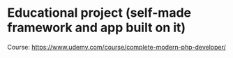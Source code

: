 # Educational project (self-made framework and app built on it)

Course: https://www.udemy.com/course/complete-modern-php-developer/